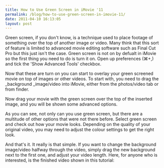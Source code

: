 ```yaml
---
title: How to Use Green Screen in iMovie '11
permalink: /blog/how-to-use-green-screen-in-imovie-11/
date: 2011-04-10 16:13:05
layout: post
---
```


Green screen, if you don't know, is a technique used to place footage of something over the top of another image or video. Many think that this sort of feature is limited to advanced movie editing software such as Final Cut Pro but this just isn't the case. Green screen is not on by defualt in iMovie so the first thing you need to do is turn it on. Open up preferences (⌘+,) and tick the 'Show Advanced Tools' checkbox. 

Now that these are turn on you can start to overlay your green screened movie on top of images or other videos. To start with, you need to drag the _background _image/video into iMovie, either from the photos/video tab or from finder. 

Now drag your movie with the green screen over the top of the inserted image, and you will be shown some advanced options. 

As you can see, not only can you use green screen, but there are a multitude of other options that were not there before. Select green screen and check out how your movie looks. Depending on the quality of your original video, you may need to adjust the colour settings to get the right look.

And that's it. It really is that simple. If you want to change the background image/video halfway through the video, simply drag the new background next to the first one, and adjust your video length. Here, for anyone who is interested, is the finished video shown in this tutorial:

